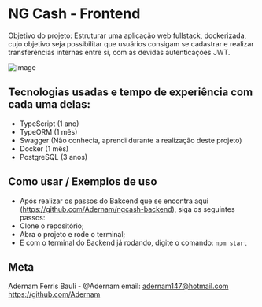 # NG Cash - Frontend
Objetivo do projeto: Estruturar uma aplicação web fullstack, dockerizada, cujo objetivo seja possibilitar que usuários consigam se cadastrar e realizar transferências internas entre si, com as devidas autenticações JWT.

![image](https://user-images.githubusercontent.com/74456716/204658660-0f4a2718-7eac-4291-9079-3bd33311257f.png)

## Tecnologias usadas e tempo de experiência com cada uma delas:
- TypeScript (1 ano)
- TypeORM (1 mês)
- Swagger (Não conhecia, aprendi durante a realização deste projeto)
- Docker (1 mês)
- PostgreSQL (3 anos)

## Como usar / Exemplos de uso
- Após realizar os passos do Bakcend que se encontra aqui (https://github.com/Adernam/ngcash-backend), siga os seguintes passos:
- Clone o repositório;
- Abra o projeto e rode o terminal;
- E com o terminal do Backend já rodando, digite o comando: ``` npm start ```

## Meta
Adernam Ferris Bauli - @Adernam
email: adernam147@hotmail.com
https://github.com/Adernam
